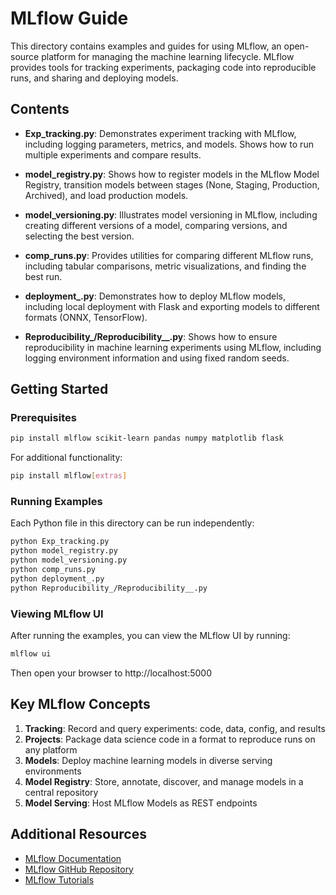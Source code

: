 # MLflow Guide

This directory contains examples and guides for using MLflow, an open-source platform for managing the machine learning lifecycle. MLflow provides tools for tracking experiments, packaging code into reproducible runs, and sharing and deploying models.

## Contents

- **Exp_tracking.py**: Demonstrates experiment tracking with MLflow, including logging parameters, metrics, and models. Shows how to run multiple experiments and compare results.

- **model_registry.py**: Shows how to register models in the MLflow Model Registry, transition models between stages (None, Staging, Production, Archived), and load production models.

- **model_versioning.py**: Illustrates model versioning in MLflow, including creating different versions of a model, comparing versions, and selecting the best version.

- **comp_runs.py**: Provides utilities for comparing different MLflow runs, including tabular comparisons, metric visualizations, and finding the best run.

- **deployment_.py**: Demonstrates how to deploy MLflow models, including local deployment with Flask and exporting models to different formats (ONNX, TensorFlow).

- **Reproducibility_/Reproducibility__.py**: Shows how to ensure reproducibility in machine learning experiments using MLflow, including logging environment information and using fixed random seeds.

## Getting Started

### Prerequisites

```bash
pip install mlflow scikit-learn pandas numpy matplotlib flask
```

For additional functionality:

```bash
pip install mlflow[extras]
```

### Running Examples

Each Python file in this directory can be run independently:

```bash
python Exp_tracking.py
python model_registry.py
python model_versioning.py
python comp_runs.py
python deployment_.py
python Reproducibility_/Reproducibility__.py
```

### Viewing MLflow UI

After running the examples, you can view the MLflow UI by running:

```bash
mlflow ui
```

Then open your browser to http://localhost:5000

## Key MLflow Concepts

1. **Tracking**: Record and query experiments: code, data, config, and results
2. **Projects**: Package data science code in a format to reproduce runs on any platform
3. **Models**: Deploy machine learning models in diverse serving environments
4. **Model Registry**: Store, annotate, discover, and manage models in a central repository
5. **Model Serving**: Host MLflow Models as REST endpoints

## Additional Resources

- [MLflow Documentation](https://mlflow.org/docs/latest/index.html)
- [MLflow GitHub Repository](https://github.com/mlflow/mlflow)
- [MLflow Tutorials](https://mlflow.org/docs/latest/tutorials-and-examples/index.html)